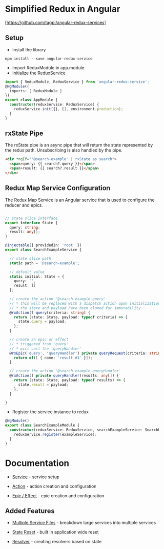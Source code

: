 # Simplified Redux in Angular

[https://github.com/tagpi/angular-redux-services]

## Setup

* Install the library 
```
npm install --save angular-redux-service
```

* Import ReduxModule in app.module
* Initialize the ReduxService

```typescript
import { ReduxModule, ReduxService } from 'angular-redux-service';
@NgModule({
  imports: [ ReduxModule ]
})
export class AppModule { 
  constructor(reduxService: ReduxService) {
    reduxService.init({}, [], environment.production);
  }
}
```

## rxState Pipe

The rxState pipe is an async pipe that will return the state represented by the redux path. Unsubscribing is also handled by the pipe.

```html
<div *ngIf="'@search-example' | rxState as search">
  <span>query: {{ search?.query }}</span>
  <span>result: {{ search?.result }}</span>
</div>
```

## Redux Map Service Configuration

The Redux Map Service is an Angular service that is used to configure the reducer and epics.

```typescript

// state slice interface
export interface State {
  query: string;
  result: any[];
}

@Injectable({ providedIn: 'root' })
export class SearchExampleService {

  // state slice path
  static path = '@search-example';

  // default value
  static initial: State = {
    query: '',
    result: []
  };

  // create the action '@search-example.query'
  // * this will be replaced with a dispatch action upon initialization
  // * the state and payload have been cloned for immutability
  @rxAction() query(criteria: string) {
    return (state: State, payload: typeof criteria) => {
      state.query = payload;
    };
  }

  // create an epic or effect
  // * triggered from 'query'
  // * will call the 'queryHandler' 
  @rxEpic('query', 'queryHandler') private queryRequest(criteria: string) {
    return of([ { name: 'result #1' }]);
  }

  // create the action '@search-example.queryHandler'
  @rxAction() private queryHandler(results: any[]) {
    return (state: State, payload: typeof results) => {
      state.result = payload;
    };
  }

}
```

* Register the service instance to redux

```typescript
@NgModule()
export class SearchExampleModule {
  constructor(reduxService: ReduxService, searchExampleService: SearchExampleService){
    reduxService.register(exampleService);
  }
}
```

# Documentation

* [Service](https://github.com/tagpi/angular-redux-services/blob/master/doc/service.md) - service setup 

* [Action](https://github.com/tagpi/angular-redux-services/blob/master/doc/action.md) - action creation and configuration

* [Epic / Effect](https://github.com/tagpi/angular-redux-services/blob/master/doc/epic.md) - epic creation and configuration

## Added Features
* [Multiple Service Files](https://github.com/tagpi/angular-redux-services/blob/master/doc/multiple-service.md) - breakdown large services into multiple services

* [State Reset](https://github.com/tagpi/angular-redux-services/blob/master/doc/reset.md) - built in application wide reset 

* [Resolver](https://github.com/tagpi/angular-redux-services/blob/master/doc/resolver.md) - creating resolvers based on state